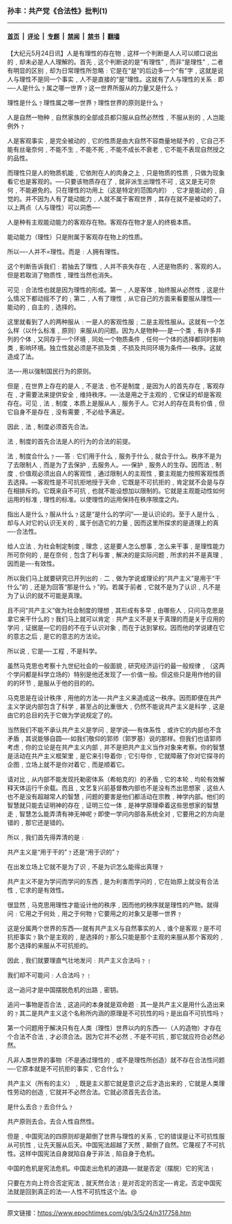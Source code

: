 ### 孙丰：共产党《合法性》批判(1)

---

#### [首页](../../../..?n317758) &nbsp;|&nbsp; [评论](../../../../../epoch-comment?n317758) &nbsp;|&nbsp; [专题](../../../../../epoch-special?n317758) &nbsp;|&nbsp; [禁闻](../../../../../epoch-news?n317758) &nbsp;|&nbsp; [禁书](../../../../../books?n317758) &nbsp;|&nbsp; [翻墙](https://github.com/gfw-breaker/nogfw/blob/master/README.md?n317758)


<div class="post_content" id="artbody" itemprop="articleBody">
 <!-- article content begin -->
 <p>
  【大纪元5月24日讯】人是有理性的存在物﹐这样一个判断是人人可以顺口说出的﹐却未必是人人理解的。首先﹐这个判断说的是“有理性”﹐而非“是理性”﹐二者有明显的区别﹐却为日常理性所忽略﹕它是在“是”的后边多一个“有”字﹐这就是说人与理性不是同一个事实﹐人不是直接的“是”理性。这就有了人与理性的关系﹕即—-人是什么﹖属之哪一世界﹖这一世界所服从的力量又是什么﹖
 </p>
 <p>
  理性是什么﹖理性属之哪一世界﹖理性世界的原则是什么﹖
 </p>
 <p>
  人是自然一物种﹐自然家族的全部成员都只服从自然必然性﹐不服从别的﹐人岂能例外﹖
 </p>
 <p>
  人是客观事实﹐是完全被动的﹐它的性质是由大自然不容商量地赋予的﹐它自己不能有丝毫奈何﹐不能不生﹐不能不死﹐不能不成长不衰老﹐它不能不表现自然授之的品性。
 </p>
 <p>
  而理性只是人的物质机能﹐它依附在人的肉身之上﹐只是物质的性质﹐只做为现象看它也是客观的。—-只要该物质存在了﹐就非派生出理性不可﹐这又是无可奈何﹐不能避免的。只在理性的功用上（这是特定的范围内的）﹐它才是能动的﹐自觉的。并不因为人有了能动能力﹐人就不属于客观世界﹐其存在就不是被动的了。以上两点（人与理性）可以洞悉—-
 </p>
 <p>
  人是种有主观能动能力的客观存在物。客观存在物才是人的终极本质。
 </p>
 <p>
  能动能力（理性）只是附属于客观存在物上的性质。
 </p>
 <p>
  所以—-人并不=理性。而是﹕人拥有理性。
 </p>
 <p>
  这个判断告诉我们﹕若抽去了理性﹐人并不丧失存在﹐人还是物质的﹑客观的人。但是若取消了物质性﹐理性当然也消失。
 </p>
 <p>
  可见﹕合法性也就是因为理性的形成。第一﹐人是客体﹐始终服从必然性﹐这是什么情况下都动摇不了的﹔第二﹐人有了理性﹐从它自己的方面来看要服从理性—-能动的﹐自主的﹐选择的。
 </p>
 <p>
  这里就看到了人的两种服从﹕一是人的客观性服﹔二是主观性服从。这就有一个怎么样（以什么标准﹐原则）来服从的问题。因为人是物种—-是一个类﹐有许多并列的个体﹐又同存于一个环境﹐同处一个物质条件﹐任何一个体的选择都同时影响类﹐影响环境。独立性就必须是不损及类﹐不损及共同环境为条件—-秩序。这就造成了法。
 </p>
 <p>
  法—-用以强制国民行为的原则。
 </p>
 <p>
  但是﹐在世界上存在的是人﹐不是法﹑也不是制度﹐是因为人的首先存在﹐客观存在﹐才需要法来提供安全﹐维持秩序。—-法是用之于主观的﹐它保证的却是客观存在。可见﹐法﹑制度﹐本质上是服从人﹐服务于人。它对人的存在具有价值﹐但它自身不是存在﹐没有需要﹐不必给予满足。
 </p>
 <p>
  因此﹐法﹐制度必须首先合法。
 </p>
 <p>
  法﹐制度的首先合法是人的行为的合法的前提。
 </p>
 <p>
  法﹐制度合什么﹖—-答﹕它们用于什么﹐服务于什么﹐就合于什么。秩序不是为了去限制人﹐而是为了去保护﹐去服务人。—-保护﹐服务人的生存。因而法﹑制度﹑价值观必须出自人的客观性﹐通过限制人的主观性﹐要主观能力按照客观性质去选择。—客观性是不可抗拒地授于天命﹐它既是不可抗拒的﹐肯定就不会是与存在相排斥的。它既来自不可抗﹐也就不能设想加以限制的。它就是主观能动性如何运用的标准﹐理性的标准。以使理性的运用保持在秩序限度之内。
 </p>
 <p>
  指出人是什么﹖服从什么﹖这是“是什么的学问”—-是认识论的。至于人是什么﹐却与人对它的认识无关的﹐属于创造它的力量﹐因而这里所探求的是道理上的真—-合法性。
 </p>
 <p>
  给人立法﹑为社会制定制度﹐理念﹐这是要人怎么想事﹐怎么来干事﹐是理性能力所可奈何的﹐是在奈何﹐包含了利与害﹐解决的是实际问题﹐所求的并不是真理﹐因而是—-有效性。
 </p>
 <p>
  所以我们马上就要研究已开列出的﹕二﹑做为学说或理论的“共产主义”是用于“干什么”的﹐还是为回答“那是什么﹖”的。若属于前者﹐它就不是为了认识﹐凡不是为了认识的就不可能是真理。
 </p>
 <p>
  且不问“共产主义”做为社会制度的理想﹐其形成有多早﹐由哪些人﹐只问马克思是拿它来干什么的﹖我们马上就可以肯定﹕共产主义不是关于真理的而是关于应用的学问﹐证据是—它的目的不在于认识对象﹐而在于达到掌权。因而他的学说建在它的意志之后﹐是它的意志的方法论。
 </p>
 <p>
  所以说﹐它是—-工程﹐不是科学。
 </p>
 <p>
  虽然马克思也考察十九世纪社会的一般面貌﹐研究经济运行的最一般规律﹐（这两个学问都是科学立场的）特别是他还发现了—-价值一般。但这些只是用作他的目的的环节﹐是服从于他的目的的。
 </p>
 <p>
  马克思是在设计秩序﹐用他的方法—-共产主义来造成这一秩序。因而即便在共产主义学说内部包含了科学﹐甚至占的比重很大﹐仍然不能说共产主义是科学﹐这是由它的总目的先于它做为学说规定了的。
 </p>
 <p>
  当然我们不能不承认共产主义是学问﹐是学说—-有体系性﹐或许它的内部也不含矛盾﹐其说能够自圆—-如我们敬仰的郭师（郭罗基）说的那样。但我们也请郭师考虑﹐你的立论是在共产主义内部﹐并不是把共产主义当作对象来考察。你的智慧是活动在共产主义框架里﹐是它来引导着你﹔它引导你﹐它就障蔽了你对它探寻的企图﹐立场上就不是你对着它﹐而是顺着它。
 </p>
 <p>
  请对比﹐从内部不能发现托勒密体系（希帕克的）的矛盾﹐它的本轮﹑均轮有效解释天体运行千余载。而且﹐文艺复兴前基督教内部也不是没有杰出思想家﹐这些人也不是没有超越常人的智慧﹐问题的要害是他们都活动在宗教﹑神学内部。他们的智慧就只能去证明神的存在﹐证明三位一体﹐是神学原理牵着这些思想家的智慧走﹐智慧怎么能弄清有神无神呢﹖即使一学问内部各系统全对﹐它要用之的方向是错的﹐那它还是错的。
 </p>
 <p>
  所以﹐我们首先得弄清的是﹕
 </p>
 <p>
  共产主义是“用于干的”﹖还是“用于识的”﹖
 </p>
 <p>
  在出发立场上它就不是为了识﹐不是为识怎么能得出真理﹖
 </p>
 <p>
  共产主义不是为学问而学问的东西﹐是为利害而学问的﹐它在始原上就没有合法性﹐它求的是有效性。
 </p>
 <p>
  很显然﹐马克思用理性才能设计他的秩序﹐因而他的秧序就是理性的产物。就得问﹕它用之于何处﹐用之于何物﹖它要用之的对象又是哪一世界﹖
 </p>
 <p>
  这是分属两个世界的东西—-就有共产主义与自然事实的人﹐谁个是客观﹖是不可抗拒事实﹖孰个是主观的﹐是选择的﹖那么只能是那个主观的来服从那个客观的﹐那个选择的来服从不可抗拒的。
 </p>
 <p>
  因此﹐我们就要理直气壮地发问﹕共产主义合法吗﹖﹗
 </p>
 <p>
  我们却不可能问﹕人合法吗﹖﹗
 </p>
 <p>
  这一追问才是中国摆脱危机的出路﹐密钥。
 </p>
 <p>
  追问一事物是否合法﹐这追问的本身就是双命题﹕其一是共产主义是用什么造出来的﹖其二是共产主义这个名称所内涵的原理是不可抗性的吗﹖是出自不可抗性吗﹖
 </p>
 <p>
  第一个问题用于解决只有在人类（理性）世界以内的东西—-（人的造物）才存在个合法不合法﹐才必须合法。因为它并不必然﹐不是不可抗﹐那它就应符合必然必然。
 </p>
 <p>
  凡非人类世界的事物（不是通过理性的﹐或不是理性所创造）就不存在合法性问题—-它原本就是不可抗拒的事实﹐它合什么﹖
 </p>
 <p>
  共产主义（所有的主义）﹐既是主义那它就是意识之后才造出来的﹐它就是人类理性劳动的创造﹐它就并不必然合法。它就必须首先去合法。
 </p>
 <p>
  是什么去合﹖去合什么﹖
 </p>
 <p>
  共产原则去合。去合人性自然性。
 </p>
 <p>
  但是﹐中国宪法的四原则却是颠倒了世界与理性的关系﹐它的错误是让不可抗性服从可抗性﹐让先天服从后天。中国宪法超越了天然﹐颠倒了自然。它蔑视了不可抗性。这样中国宪法自身就陷自身于非法﹐陷自身于危机。
 </p>
 <p>
  中国的危机是宪法危机。中国走出危机的道路—-就是否定（摆脱）它的宪法﹗
 </p>
 <p>
  只要在方向上符合否定宪法﹐就天然合法﹗是对否定的否定—-肯定。否定中国宪法就是回到真正的法—-人性不可抗性这个法。@
  <font color="#ffffff">
   (http://www.dajiyuan.com)
  </font>
 </p>
 <!-- article content end -->
 <div id="below_article_ad">
 </div>
</div>


---

原文链接：https://www.epochtimes.com/gb/3/5/24/n317758.htm